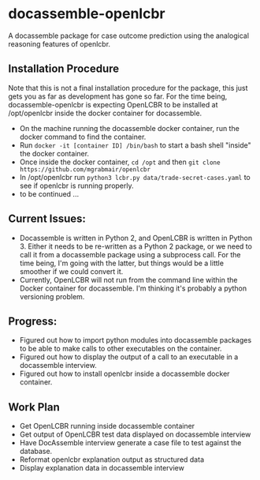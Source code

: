 # docassemble-openlcbr
A docassemble package for case outcome prediction using the analogical reasoning features of openlcbr.
## Installation Procedure
Note that this is not a final installation procedure for the package, this just gets you as far as development has gone so far.
For the time being, docassemble-openlcbr is expecting OpenLCBR to be installed at /opt/openlcbr inside the docker container for docassemble.
* On the machine running the docassemble docker container, run the docker command to find the container.
* Run `docker -it [container ID] /bin/bash` to start a bash shell "inside" the docker container.
* Once inside the docker container, `cd /opt` and then `git clone https://github.com/mgrabmair/openlcbr`
* In /opt/openlcbr run `python3 lcbr.py data/trade-secret-cases.yaml` to see if openlcbr is running properly.
* to be continued ...
## Current Issues:
* Docassemble is written in Python 2, and OpenLCBR is written in Python 3. Either it needs to be re-written as a Python 2 package, or we need to call it from a docassemble package using a subprocess call.  For the time being, I'm going with the latter, but things would be a little smoother if we could convert it.
* Currently, OpenLCBR will not run from the command line within the Docker container for docassemble. I'm thinking it's probably a python versioning problem.
## Progress:
* Figured out how to import python modules into docassemble packages to be able to make calls to other executables on the container.
* Figured out how to display the output of a call to an executable in a docassemble interview.
* Figured out how to install openlcbr inside a docassemble docker container.
## Work Plan
* Get OpenLCBR running inside docassemble container
* Get output of OpenLCBR test data displayed on docassemble interview
* Have DocAssemble interview generate a case file to test against the database.
* Reformat openlcbr explanation output as structured data
* Display explanation data in docassemble interview
